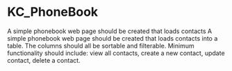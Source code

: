 # KC_PhoneBook
A simple phonebook web page should be created that loads contacts
A simple phonebook web page should be created that loads contacts
into a table. The columns should all be sortable and filterable. Minimum
functionality should include: view all contacts, create a new contact,
update contact, delete a contact.


